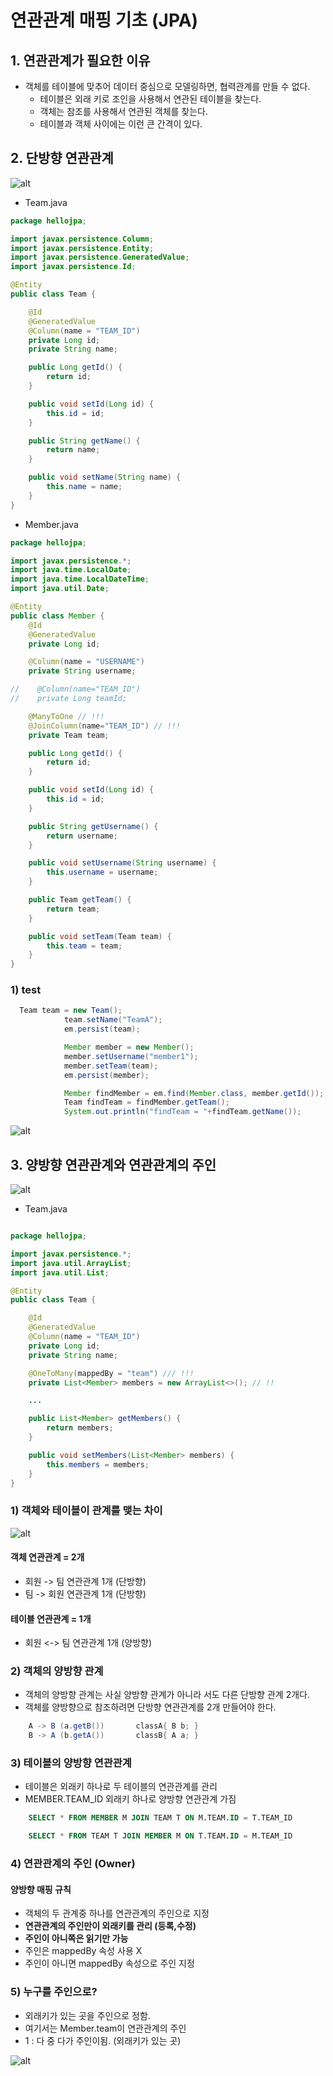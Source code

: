 # 연관관계 매핑 기초 (JPA)

## 1. 연관관계가 필요한 이유

- 객체를 테이블에 맞추어 데이터 중심으로 모델링하면, 협력관계를 만들 수 없다.
  - 테이블은 외래 키로 조인을 사용해서 연관된 테이블을 찾는다.
  - 객체는 참조를 사용해서 연관된 객체를 찾는다.
  - 테이블과 객체 사이에는 이런 큰 간격이 있다.

## 2. 단방향 연관관계

![alt](/assets/images/post/jpa/2.png)

- Team.java

```java
package hellojpa;

import javax.persistence.Column;
import javax.persistence.Entity;
import javax.persistence.GeneratedValue;
import javax.persistence.Id;

@Entity
public class Team {

    @Id
    @GeneratedValue
    @Column(name = "TEAM_ID")
    private Long id;
    private String name;

    public Long getId() {
        return id;
    }

    public void setId(Long id) {
        this.id = id;
    }

    public String getName() {
        return name;
    }

    public void setName(String name) {
        this.name = name;
    }
}

```

- Member.java

```java
package hellojpa;

import javax.persistence.*;
import java.time.LocalDate;
import java.time.LocalDateTime;
import java.util.Date;

@Entity
public class Member {
    @Id
    @GeneratedValue
    private Long id;

    @Column(name = "USERNAME")
    private String username;

//    @Column(name="TEAM_ID")
//    private Long teamId;

    @ManyToOne // !!!
    @JoinColumn(name="TEAM_ID") // !!!
    private Team team;

    public Long getId() {
        return id;
    }

    public void setId(Long id) {
        this.id = id;
    }

    public String getUsername() {
        return username;
    }

    public void setUsername(String username) {
        this.username = username;
    }

    public Team getTeam() {
        return team;
    }

    public void setTeam(Team team) {
        this.team = team;
    }
}

```

### 1) test

```java
  Team team = new Team();
            team.setName("TeamA");
            em.persist(team);

            Member member = new Member();
            member.setUsername("member1");
            member.setTeam(team);
            em.persist(member);

            Member findMember = em.find(Member.class, member.getId());
            Team findTeam = findMember.getTeam();
            System.out.println("findTeam = "+findTeam.getName());
```

![alt](/assets/images/post/jpa/3.png)

## 3. 양방향 연관관계와 연관관계의 주인

![alt](/assets/images/post/jpa/4.png)

- Team.java

```java

package hellojpa;

import javax.persistence.*;
import java.util.ArrayList;
import java.util.List;

@Entity
public class Team {

    @Id
    @GeneratedValue
    @Column(name = "TEAM_ID")
    private Long id;
    private String name;

    @OneToMany(mappedBy = "team") /// !!!
    private List<Member> members = new ArrayList<>(); // !!

    ...

    public List<Member> getMembers() {
        return members;
    }

    public void setMembers(List<Member> members) {
        this.members = members;
    }
}
```

### 1) 객체와 테이블이 관계를 맺는 차이

![alt](/assets/images/post/jpa/5.png)

#### 객체 연관관계 = 2개

- 회원 -> 팀 연관관계 1개 (단방향)
- 팀 -> 회원 연관관계 1개 (단방향)

#### 테이블 연관관계 = 1개

- 회원 <-> 팀 연관관계 1개 (양방향)

### 2) 객체의 양방향 관계

- 객체의 양방향 관계는 사실 양방향 관계가 아니라 서도 다른 단방향 관계 2개다.
- 객체를 양방향으로 참조하려면 단방향 연관관계를 2개 만들어야 한다.

```java
    A -> B (a.getB())       classA{ B b; }
    B -> A (b.getA())       classB{ A a; }
```

### 3) 테이블의 양방향 연관관계

- 테이블은 외래키 하나로 두 테이블의 연관관계를 관리
- MEMBER.TEAM_ID 외래키 하나로 양방향 연관관계 가짐

```sql
    SELECT * FROM MEMBER M JOIN TEAM T ON M.TEAM.ID = T.TEAM_ID

    SELECT * FROM TEAM T JOIN MEMBER M ON T.TEAM.ID = M.TEAM_ID
```

### 4) 연관관계의 주인 (Owner)

#### 양방향 매핑 규칙

- 객체의 두 관계중 하나를 연관관계의 주인으로 지정
- **연관관계의 주인만이 외래키를 관리 (등록,수정)**
- **주인이 아니쪽은 읽기만 가능**
- 주인은 mappedBy 속성 사용 X
- 주인이 아니면 mappedBy 속성으로 주인 지정

### 5) 누구를 주인으로?

- 외래키가 있는 곳을 주인으로 정함.
- 여기서는 Member.team이 연관관계의 주인
- 1 : 다 중 다가 주인이됨. (외래키가 있는 곳)

![alt](/assets/images/post/jpa/6.png)
